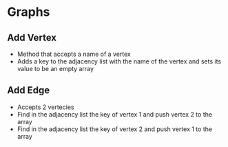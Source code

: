 # Graphs

## Add Vertex

- Method that accepts a name of a vertex
- Adds a key to the adjacency list with the name of the vertex and sets its value to be an empty array

## Add Edge

- Accepts 2 vertecies
- Find in the adjacency list the key of vertex 1 and push vertex 2 to the array
- Find in the adjacency list the key of vertex 2 and push vertex 1 to the array
